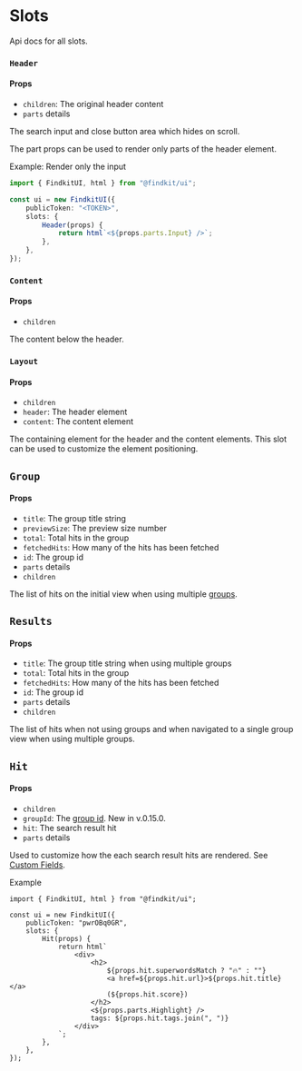 # Slots

<Api page="ui.slots" >Api docs for all slots</Api>.

### `Header`

<Api page="ui.slots.header" />

#### Props

- `children`: The original header content
- `parts` <Api page="ui.slots.headerslotparts">details</Api>

The search input and close button area which hides on scroll.

The part props can be used to render only parts of the header element.

Example: Render only the input

```ts
import { FindkitUI, html } from "@findkit/ui";

const ui = new FindkitUI({
	publicToken: "<TOKEN>",
	slots: {
		Header(props) {
			return html`<${props.parts.Input} />`;
		},
	},
});
```

### `Content`

<Api page="ui.slots.content" />

#### Props

- `children`

The content below the header.

### `Layout`

<Api page="ui.slots.layout" />

#### Props

- `children`
- `header`: The header element
- `content`: The content element

The containing element for the header and the content elements. This slot can be
used to customize the element positioning.

## `Group`

<Api page="ui.slots.Group" />

#### Props

- `title`: The group title string
- `previewSize`: The preview size number
- `total`: Total hits in the group
- `fetchedHits`: How many of the hits has been fetched
- `id`: The group id
- `parts` <Api page="ui.groupslotparts">details</Api>
- `children`

The list of hits on the initial view when using multiple [groups](/ui/api/groups).

## `Results`

<Api page="ui.slots.Results" />

#### Props

- `title`: The group title string when using multiple groups
- `total`: Total hits in the group
- `fetchedHits`: How many of the hits has been fetched
- `id`: The group id
- `parts` <Api page="ui.ResultSlotParts">details</Api>
- `children`

The list of hits when not using groups and when navigated to a single group view when using multiple groups.

## `Hit`

<Api page="ui.slots.hit" />

#### Props

- `children`
- `groupId`: The [group id](/ui/api/groups#id). New in v.0.15.0.
- `hit`: The <Api page="ui.searchresulthit">search result hit</Api>
- `parts` <Api page="ui.hitslotparts">details</Api>

Used to customize how the each search result hits are rendered. See [Custom
Fields](/ui/slot-overrides/custom-fields).

Example

```tsx
import { FindkitUI, html } from "@findkit/ui";

const ui = new FindkitUI({
	publicToken: "pwrOBq0GR",
	slots: {
		Hit(props) {
			return html`
				<div>
					<h2>
						${props.hit.superwordsMatch ? "🔥" : ""}
						<a href=${props.hit.url}>${props.hit.title}</a>
						(${props.hit.score})
					</h2>
					<${props.parts.Highlight} />
					tags: ${props.hit.tags.join(", ")}
				</div>
			`;
		},
	},
});
```

<Codesandbox example="static/hit-slot" />
